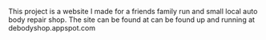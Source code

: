 This project is a website I made for a friends family run and small local auto body repair shop. 
The site can be found at can be found up and running at debodyshop.appspot.com
